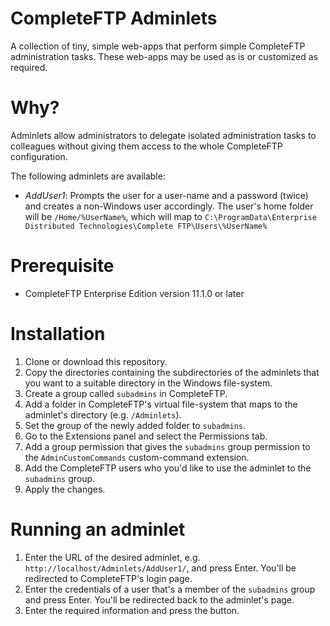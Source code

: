 # CompleteFTP Adminlets
A collection of tiny, simple web-apps that perform simple CompleteFTP administration tasks.  These web-apps may be used as is or customized as required.

# Why?
Adminlets allow administrators to delegate isolated administration tasks to colleagues without giving them access to the whole CompleteFTP configuration.

The following adminlets are available:
* *AddUser1*: Prompts the user for a user-name and a password (twice) and creates a non-Windows user accordingly.  The user's home folder will be `/Home/%UserName%`, which will map to `C:\ProgramData\Enterprise Distributed Technologies\Complete FTP\Users\%UserName%`

# Prerequisite
* CompleteFTP Enterprise Edition version 11.1.0 or later

# Installation
1. Clone or download this repository.
1. Copy the directories containing the subdirectories of the adminlets that you want to a suitable directory in the Windows file-system.
1. Create a group called `subadmins` in CompleteFTP.
1. Add a folder in CompleteFTP's virtual file-system that maps to the adminlet's directory (e.g. `/Adminlets`).
1. Set the group of the newly added folder to `subadmins`.
1. Go to the Extensions panel and select the Permissions tab.
1. Add a group permission that gives the `subadmins` group permission to the `AdminCustomCommands` custom-command extension.
1. Add the CompleteFTP users who you'd like to use the adminlet to the `subadmins` group.
1. Apply the changes.

# Running an adminlet
1. Enter the URL of the desired adminlet, e.g. `http://localhost/Adminlets/AddUser1/`, and press Enter.  You'll be redirected to CompleteFTP's login page.
1. Enter the credentials of a user that's a member of the `subadmins` group and press Enter.  You'll be redirected back to the adminlet's page.
1. Enter the required information and press the button.
